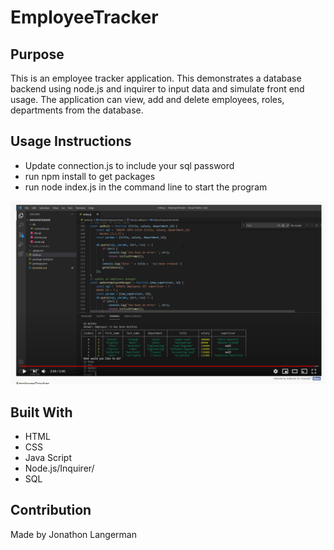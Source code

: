 # EmployeeTracker

## Purpose
This is an employee tracker application. This demonstrates a database backend using node.js and inquirer to input data and simulate front end usage. The application can view, add and delete employees, roles, departments from the database. 

## Usage Instructions
* Update connection.js to include your sql password
* run npm install to get packages
* run node index.js in the command line to start the program

[![EmployeeTracker](./assets/appImg.PNG?raw=true)](https://youtu.be/jk8hmXLnfXk "EmployeeTracker")

## Built With
* HTML
* CSS
* Java Script
* Node.js/Inquirer/
* SQL

## Contribution
Made by Jonathon Langerman